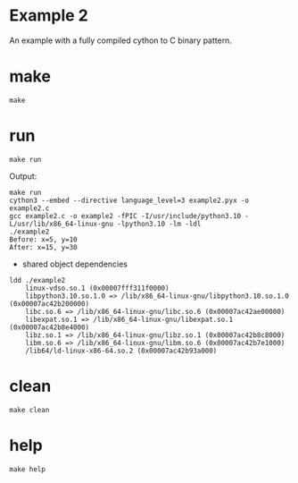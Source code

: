 # Example 2

An example with a fully compiled cython to C binary pattern.

# make

```make```

# run

```make run```

Output:
```
make run
cython3 --embed --directive language_level=3 example2.pyx -o example2.c
gcc example2.c -o example2 -fPIC -I/usr/include/python3.10 -L/usr/lib/x86_64-linux-gnu -lpython3.10 -lm -ldl
./example2
Before: x=5, y=10
After: x=15, y=30
```
- shared object dependencies
```
ldd ./example2
	linux-vdso.so.1 (0x00007fff311f0000)
	libpython3.10.so.1.0 => /lib/x86_64-linux-gnu/libpython3.10.so.1.0 (0x00007ac42b200000)
	libc.so.6 => /lib/x86_64-linux-gnu/libc.so.6 (0x00007ac42ae00000)
	libexpat.so.1 => /lib/x86_64-linux-gnu/libexpat.so.1 (0x00007ac42b8e4000)
	libz.so.1 => /lib/x86_64-linux-gnu/libz.so.1 (0x00007ac42b8c8000)
	libm.so.6 => /lib/x86_64-linux-gnu/libm.so.6 (0x00007ac42b7e1000)
	/lib64/ld-linux-x86-64.so.2 (0x00007ac42b93a000)
```

# clean

```make clean```

# help

```make help```
